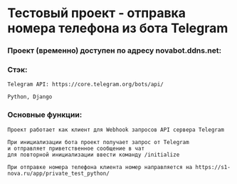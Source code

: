 # Тестовый проект - отправка номера телефона из бота Telegram
### Проект (временно) доступен по адресу novabot.ddns.net: 
### Стэк:
```
Telegram API: https://core.telegram.org/bots/api/
```
```
Python, Django
```

###  Основные функции:

```
Проект работает как клиент для Webhook запросов API сервера Telegram
```
```
При инициализации бота проект получает запрос от Telegram
и отправляет приветственное сообщение в чат
для повторной инициализации ввести команду /initialize
```
```
При отправке номера телефона клиента номер направляется на https://s1-nova.ru/app/private_test_python/ 
```
